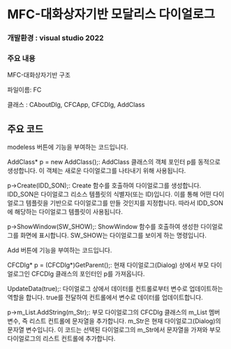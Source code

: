 # MFC-대화상자기반 모달리스 다이얼로그   
### 개발환경 : visual studio 2022
### 주요 내용
MFC-대화상자기반 구조 
 
파일이름: FC

클래스 : CAboutDlg, CFCApp, CFCDlg, AddClass

## 주요 코드
 
modeless 버튼에 기능을 부여하는 코드입니다.

AddClass* p = new AddClass();: 
AddClass 클래스의 객체 포인터 p를 동적으로 생성합니다. 이 객체는 새로운 다이얼로그를 나타내기 위해 사용됩니다.

p->Create(IDD_SON);: 
Create 함수를 호출하여 다이얼로그를 생성합니다. IDD_SON은 다이얼로그 리소스 템플릿의 식별자(또는 ID)입니다. 
이를 통해 어떤 다이얼로그 템플릿을 기반으로 다이얼로그를 만들 것인지를 지정합니다. 따라서 IDD_SON에 해당하는 다이얼로그 템플릿이 사용됩니다.

p->ShowWindow(SW_SHOW);: 
ShowWindow 함수를 호출하여 생성한 다이얼로그를 화면에 표시합니다. SW_SHOW는 다이얼로그를 보이게 하는 명령입니다.



Add 버튼에 기능을 부여하는 코드입니다.

CFCDlg* p = (CFCDlg*)GetParent();:
 현재 다이얼로그(Dialog) 상에서 부모 다이얼로그인 CFCDlg 클래스의 포인터인 p를 가져옵니다.

UpdateData(true);: 
다이얼로그 상에서 데이터를 컨트롤로부터 변수로 업데이트하는 역할을 합니다. true를 전달하여 컨트롤에서 변수로 데이터를 업데이트합니다.

p->m_List.AddString(m_Str);: 
부모 다이얼로그의 CFCDlg 클래스의 m_List 멤버 변수, 즉 리스트 컨트롤에 문자열을 추가합니다. m_Str은 현재 다이얼로그(Dialog)의 문자열 변수입니다. 
이 코드는 선택된 다이얼로그의 m_Str에서 문자열을 가져와 부모 다이얼로그의 리스트 컨트롤에 추가합니다.
